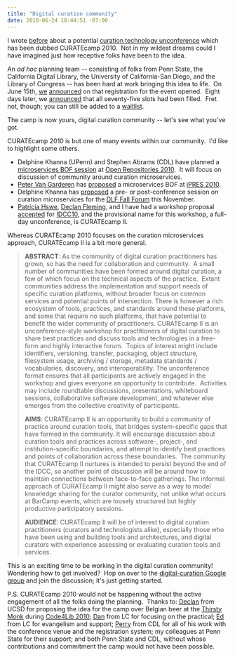 ```yaml
---
title: "Digital curation community"
date: 2010-06-24 18:44:51 -07:00
---
```

I wrote [before](https://web.archive.org/web/20160705200047/http://www.personal.psu.edu/mjg36/blogs/2010/04/braindump-for-q2-2010.html) about a potential [curation technology unconference](https://web.archive.org/web/20160705200047/http://groups.google.com/group/digital-curation/web/curation-technology-sig) which has been dubbed CURATEcamp 2010.  Not in my wildest dreams could I have imagined just how receptive folks have been to the idea.

An _ad hoc_ planning team -- consisting of folks from Penn State, the California Digital Library, the University of California-San Diego, and the Library of Congress -- has been hard at work bringing this idea to life.  On June 15th, [we](https://web.archive.org/web/20160705200047/http://groups.google.com/group/digital-curation/msg/be42ea348491ff6b) [announced](https://web.archive.org/web/20160705200047/http://twitter.com/mjgiarlo/status/16244857753) on that registration for the event opened.  Eight days later, we [announced](https://web.archive.org/web/20160705200047/http://twitter.com/mjgiarlo/status/16875193143) that all seventy-five slots had been filled.  Fret not, though; you can still be added to a [waitlist](https://web.archive.org/web/20160705200047/http://curatecamp2010.eventbrite.com/).

The camp is now yours, digital curation community -- let's see what you've got.

CURATEcamp 2010 is but one of many events within our community.  I'd like to highlight some others.

*   Delphine Khanna (UPenn) and Stephen Abrams (CDL) have planned a [microservices BOF session](https://web.archive.org/web/20160705200047/http://groups.google.com/group/digital-curation/msg/2a6f6464bea38ea7) at [Open Repositories 2010](https://web.archive.org/web/20160705200047/http://or2010.fecyt.es/publico/Home/index.aspx).  It will focus on discussion of community around curation microservices.
*   [Peter Van Garderen](https://web.archive.org/web/20160705200047/http://twitter.com/pjvangarderen) has [proposed](https://web.archive.org/web/20160705200047/http://groups.google.com/group/digital-curation/msg/e40d43baa13c5cdd) a microservices BOF at [iPRES 2010](https://web.archive.org/web/20160705200047/http://www.ifs.tuwien.ac.at/dp/ipres2010/).
*   Delphine Khanna has [proposed](https://web.archive.org/web/20160705200047/http://groups.google.com/group/digital-curation/msg/cf2b36dd10d51f3f) a pre- or post-conference session on curation microservices for the [DLF Fall Forum](https://web.archive.org/web/20160705200047/http://www.diglib.org/forums.htm) this November.
*   [Patricia Hswe](https://web.archive.org/web/20160705200047/http://twitter.com/pmhswe), [Declan Fleming](https://web.archive.org/web/20160705200047/http://twitter.com/declan), and I have had a workshop proposal [accepted](https://web.archive.org/web/20160705200047/http://groups.google.com/group/digital-curation/msg/3bfd70ea2812bce5) for [IDCC10](https://web.archive.org/web/20160705200047/http://www.dcc.ac.uk/events/conferences/6th-international-digital-curation-conference), and the provisional name for this workshop, a full-day unconference, is CURATEcamp II.

Whereas CURATEcamp 2010 focuses on the curation microservices approach, CURATEcamp II is a bit more general.

> **ABSTRACT**: As the community of digital curation practitioners has grown, so has the need for collaboration and community.  A small number of communities have been formed around digital curation, a few of which focus on the technical aspects of the practice.  Extant communities address the implementation and support needs of specific curation platforms, without broader focus on common services and potential points of intersection. There is however a rich ecosystem of tools, practices, and standards around these platforms, and some that require no such platforms, that have potential to benefit the wider community of practitioners. CURATEcamp II is an unconference-style workshop for practitioners of digital curation to share best practices and discuss tools and technologies in a free-form and highly interactive forum.  Topics of interest might include identifiers, versioning, transfer, packaging, object structure, filesystem usage, archiving / storage, metadata standards / vocabularies, discovery, and interoperability. The unconference format ensures that all participants are actively engaged in the workshop and gives everyone an opportunity to contribute.  Activities may include roundtable discussions, presentations, whiteboard sessions, collaborative software development, and whatever else emerges from the collective creativity of participants.
>
> **AIMS**: CURATEcamp II is an opportunity to build a community of practice around curation tools, that bridges system-specific gaps that have formed in the community. It will encourage discussion about curation tools and practices across software-, project-, and institution-specific boundaries, and attempt to identify best practices and points of collaboration across these boundaries.  The community that CURATEcamp II nurtures is intended to persist beyond the end of the IDCC, so another point of discussion will be around how to maintain connections between face-to-face gatherings. The informal approach of CURATEcamp II might also serve as a way to model knowledge sharing for the curator community, not unlike what occurs at BarCamp events, which are loosely structured but highly productive participatory sessions.
>
> **AUDIENCE**: CURATEcamp II will be of interest to digital curation practitioners (curators and technologists alike), especially those who have been using and building tools and architectures, and digital curators with experience assessing or evaluating curation tools and services.

This is an exciting time to be working in the digital curation community!  Wondering how to get involved?  Hop on over to the [digital-curation Google group](https://web.archive.org/web/20160705200047/http://groups.google.com/group/digital-curation) and join the discussion; it's just getting started.

P.S. CURATEcamp 2010 would not be happening without the active engagement of all the folks doing the planning.  Thanks to: [Declan](https://web.archive.org/web/20160705200047/http://twitter.com/declan) from UCSD for proposing the idea for the camp over Belgian beer at the [Thirsty Monk](https://web.archive.org/web/20160705200047/http://monkpub.com/) during [Code4Lib 2010](https://web.archive.org/web/20160705200047/http://code4lib.org/conference/2010); [Dan](https://web.archive.org/web/20160705200047/http://twitter.com/dchud) from LC for focusing on the practical; [Ed](https://web.archive.org/web/20160705200047/http://twitter.com/edsu) from LC for evangelism and support; [Perry](https://web.archive.org/web/20160705200047/http://twitter.com/cpwillett) from CDL for all of his work with the conference venue and the registration system; my colleagues at Penn State for their support; and both Penn State and CDL, without whose contributions and commitment the camp would not have been possible.
